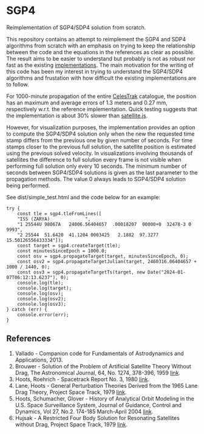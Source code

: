 # SGP4
Reimplementation of SGP4/SDP4 solution from scratch.

This repository contains an attempt to reimplement the SGP4 and SDP4 algorithms from scratch with an emphasis on trying to keep the relationship between the code and the equations in the references as clear as possible. The result aims to be easier to understand but probably is not as robust nor fast as the existing [implementations](https://github.com/aholinch/sgp4/tree/master). The main motivation for the writing of this code has been my interest in trying to understand the SGP4/SDP4 algorithms and frustation with how difficult the existing implementations are to follow.

For 1000-minute propagation of the entire [CelesTrak](https://celestrak.com/NORAD/elements/) catalogue, the position has an maximum and average errors of 1.3 meters and 0.27 mm, respectively w.r.t. the reference implementation. Quick testing suggests that the implementation is about 30% slower than [satellite.js](https://github.com/shashwatak/satellite-js).

However, for visualization purposes, the implementation provides an option to compute the SGP4/SDP4 solution only when the new the requested time stamp differs from the previous one by given number of seconds. For time stamps closer to the previous full solution, the satellite position is estimated using the previous solved velocity. In visualizations involving thousands of satellites the difference to full solution every frame is not visible when performing full solution only every 10 seconds. The minimum number of seconds between SGP4/SDP4 solutions is given as the last parameter to the propagation methods. The value 0 always leads to SGP4/SDP4 solution being performed.

See dist/simple_test.html and the code below for an example:
```
try {
    const tle = sgp4.tleFromLines([
    "ISS (ZARYA)             ",
    "1 25544U 98067A   24006.56404657  .00018207  00000+0  32478-3 0  9993",
    "2 25544  51.6420  41.1204 0003425   2.1882  97.3277 15.50126556433334"]);
    const target = sgp4.createTarget(tle);
    const minutesSinceEpoch = 1000.0;
    const osv = sgp4.propagateTarget(target, minutesSinceEpoch, 0);
    const osv2 = sgp4.propagateTargetJulian(target, 2460316.06404657 + 1000 / 1440, 0);
    const osv3 = sgp4.propagateTargetTs(target, new Date("2024-01-07T06:12:13.6237"), 0);
    console.log(tle);
    console.log(target);
    console.log(osv);
    console.log(osv2);
    console.log(osv3);
} catch (err) {
    console.error(err);
}
```

## References
1. Vallado - Companion code for Fundamentals of Astrodynamics and Applications, 2013.
2. Brouwer - Solution of the Problem of Artificial Satellite Theory Without Drag, The Astronomical Journal, 64, No. 1274, 378-396, 1959 [link](https://adsabs.harvard.edu/full/1959AJ.....64..378B).
3. Hoots, Roehrich - Spacetrack Report No. 3, 1980 [link](https://celestrak.org/NORAD/documentation/spacetrk.pdf).
4. Lane, Hoots - General Perturbation Theories Derived from the 1965 Lane Drag Theory, Project Space Track, 1979 [link](https://apps.dtic.mil/sti/citations/ADA081264).
5. Hoots, Schumacher, Glover - History of Analytical Orbit Modeling in the U.S. Space Surveillance System, Journal of Guidance, Control and Dynamics, Vol 27, No.2. 174-185 March-April 2004 [link](https://arc.aiaa.org/doi/10.2514/1.9161).
6. Hujsak - A Restricted Four Body Solution for Resonating Satellites without Drag, Project Space Track, 1979 [link](https://apps.dtic.mil/sti/citations/ADA081263).